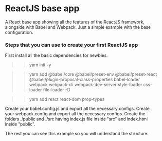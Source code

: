# ReactJS base app

A React base app showing all the features of the ReactJS framework, alongside with Babel and Webpack.
Just a simple example with the base configuration.

### Steps that you can use to create your first ReactJS app

First install all the basic dependencies for newbies.

> > yarn init -y

> > yarn add @babel/core @babel/preset-env @babel/preset-react @babel/plugin-proposal-class-properties babel-loader webpack webpack-cli webpack-dev-server style-loader css-loader file-loader -D

> > yarn add react react-dom prop-types

Create your babel.config.js and export all the necessary configs.
Create your webpack.config and export all the necessary configs.
Create the folders ./public and ./src having index.js file inside "src" and index.html inside "public".

The rest you can see this example so you will understand the structure.
